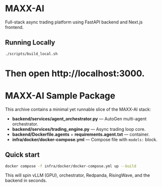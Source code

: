 
# MAXX-AI

Full-stack async trading platform using FastAPI backend and Next.js frontend.

## Running Locally

```bash
./scripts/build_local.sh
```

Then open http://localhost:3000.
=======
# MAXX-AI Sample Package

This archive contains a minimal yet runnable slice of the MAXX-AI stack:

- **backend/services/agent_orchestrator.py** — AutoGen multi-agent orchestrator.
- **backend/services/trading_engine.py** — Async trading loop core.
- **backend/Dockerfile.agents** + **requirements.agent.txt** — container.
- **infra/docker/docker-compose.yml** — Compose file with `models:` block.

## Quick start

```bash
docker compose -f infra/docker/docker-compose.yml up --build
```

This will spin vLLM (GPU), orchestrator, Redpanda, RisingWave, and the backend in seconds.


